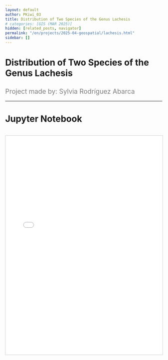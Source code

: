 ```yaml
---
layout: default
author: PKiwi_03
title: Distribution of Two Species of the Genus Lachesis
# categories: [GIS (MAR 2025)]
hidden: [related_posts, navigator]
permalink: "/en/projects/2025-04-geospatial/lachesis.html"
sidebar: []
---
```


# Distribution of Two Species of the Genus Lachesis

<h2 style="color: gray; font-weight: normal;">
Project made by: Sylvia Rodríguez Abarca  
</h2>

---

# Jupyter Notebook
<br>

<iframe 
    src="/assets/html/2025-04-geospatial/silvia_rodrigez.html" 
    width="100%" 
    height="700" 
    style="border: 1px solid #ccc;"
></iframe>